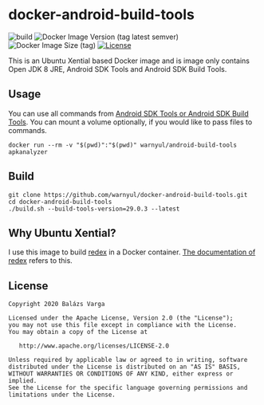 # docker-android-build-tools

![build](https://github.com/warnyul/docker-android-build-tools/workflows/build/badge.svg) ![Docker Image Version (tag latest semver)](https://img.shields.io/docker/v/warnyul/android-build-tools/latest) ![Docker Image Size (tag)](https://img.shields.io/docker/image-size/warnyul/android-build-tools/latest) [![License](https://img.shields.io/badge/License-Apache%202.0-green.svg)](LICENSE)

This is an Ubuntu Xential based Docker image and is image only contains Open JDK 8 JRE, Android SDK Tools and Android SDK Build Tools.

## Usage

You can use all commands from [Android SDK Tools or Android SDK Build Tools](https://developer.android.com/studio/command-line). You can mount a volume optionally, if you would like to pass files to commands.

```
docker run --rm -v "$(pwd)":"$(pwd)" warnyul/android-build-tools apkanalyzer
```

## Build

```
git clone https://github.com/warnyul/docker-android-build-tools.git
cd docker-android-build-tools
./build.sh --build-tools-version=29.0.3 --latest
```

## Why Ubuntu Xential?

I use this image to build [redex](https://fbredex.com) in a Docker container. [The documentation of redex](https://fbredex.com/docs/installation) refers to this.

## License

    Copyright 2020 Balázs Varga

    Licensed under the Apache License, Version 2.0 (the "License");
    you may not use this file except in compliance with the License.
    You may obtain a copy of the License at

       http://www.apache.org/licenses/LICENSE-2.0

    Unless required by applicable law or agreed to in writing, software
    distributed under the License is distributed on an "AS IS" BASIS,
    WITHOUT WARRANTIES OR CONDITIONS OF ANY KIND, either express or implied.
    See the License for the specific language governing permissions and
    limitations under the License.
